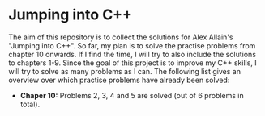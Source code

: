 # Jumping into C++

The aim of this repository is to collect the solutions for Alex Allain's "Jumping into C++". So far, my plan is to solve the practise problems from chapter 10 onwards. If I find the time, I will try to also include the solutions to chapters 1-9. Since the goal of this project is to improve my C++ skills, I will try to solve as many problems as I can. The following list gives an overview over which practise problems have already been solved:

+ __Chaper 10:__ Problems 2, 3, 4 and 5 are solved (out of 6 problems in total).

